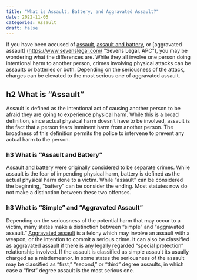 ```yaml
---
title: "What is Assault, Battery, and Aggravated Assault?"
date: 2022-11-05
categories: Assault
draft: false
---
```


If you have been accused of [assault](https://www.sevenslegal.com/), [assault and battery](https://www.sevenslegal.com/), or [aggravated assault] (https://www.sevenslegal.com/ "Sevens Legal, APC"), you may be wondering what the differences are. While they all involve one person doing intentional harm to another person, crimes involving physical attacks can be assaults or batteries or both. Depending on the seriousness of the attack, charges can be elevated to the most serious one of aggravated assault.


## h2 What is “Assault”
Assault is defined as the intentional act of causing another person to be afraid they are going to experience physical harm. While this is a broad definition, since actual physical harm doesn’t have to be involved, assault is the fact that a person fears imminent harm from another person. The broadness of this definition permits the police to intervene to prevent any actual harm to the person.

### h3 What is “Assault and Battery”
[Assault and battery](https://www.sevenslegal.com/ "Sevens Legal, APC") were originally considered to be separate crimes. While assault is the fear of impending physical harm, battery is defined as the actual physical harm done to a victim. While &#8220;assault&#8221; can be considered the beginning, &#8220;battery&#8221; can be consider the ending. Most statutes now do not make a distinction between these two offenses.

### h3 What is “Simple” and “Aggravated Assault”

Depending on the seriousness of the potential harm that may occur to a victim, many states make a distinction between “simple” and “aggravated assault.” [Aggravated assault](https://www.sevenslegal.com/ "Sevens Legal, APC") is a felony which may involve an assault with a weapon, or the intention to commit a serious crime. It can also be classified as aggravated assault if there is any legally regarded “special protection” relationship involved. If the assault is classified as simple assault its usually charged as a misdemeanor. In some states the seriousness of the assault may be classified as “first,” “second,” or “third” degree assaults, in which case a “first” degree assault is the most serious one.

